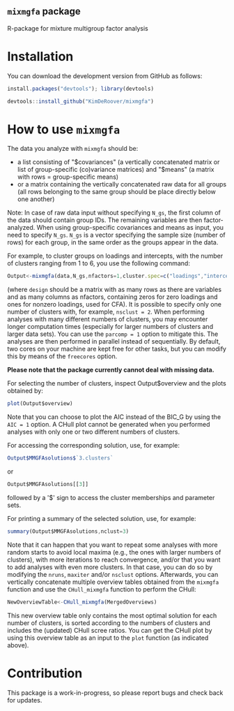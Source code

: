 ## `mixmgfa` package
R-package for mixture multigroup factor analysis

# Installation
You can download the development version from GitHub as follows:

```javascript
install.packages("devtools"); library(devtools)

devtools::install_github("KimDeRoover/mixmgfa")
```


# How to use `mixmgfa`
The data you analyze with `mixmgfa` should be:
- a list consisting of "$covariances" (a vertically concatenated matrix or list of group-specific (co)variance matrices) and "$means" (a matrix with rows = group-specific means)
- or a matrix containing the vertically concatenated raw data for all groups (all rows belonging to the same group should be place directly below one another)

Note: In case of raw data input without specifying `N_gs`, the first column of the data should contain group IDs. The remaining variables are then factor-analyzed.
When using group-specific covariances and means as input, you need to specify `N_gs`. `N_gs` is a vector specifying the sample size (number of rows) for each group, in the same order as the groups appear in the data.

For example, to cluster groups on loadings and intercepts, with the number of clusters ranging from 1 to 6, you use the following command:

```javascript
Output<-mixmgfa(data,N_gs,nfactors=1,cluster.spec=c("loadings","intercepts"),nsclust=c(1,6),maxiter=5000,nruns=25,design=design)

```
(where ```design``` should be a matrix with as many rows as there are variables and as many columns as nfactors, containing zeros for zero loadings and ones for nonzero loadings, used for CFA). It is possible to specify only one number of clusters with, for example, ```nsclust = 2```. When performing analyses with many different numbers of clusters, you may encounter longer computation times (especially for larger numbers of clusters and larger data sets). You can use the ```parcomp = 1``` option to mitigate this. The analyses are then performed in parallel instead of sequentially. By default, two cores on your machine are kept free for other tasks, but you can modify this by means of the ```freecores``` option.

**Please note that the package currently cannot deal with missing data.**


For selecting the number of clusters, inspect Output$overview and the plots obtained by:
```javascript
plot(Output$overview)

```
Note that you can choose to plot the AIC instead of the BIC_G by using the ```AIC = 1``` option. A CHull plot cannot be generated when you performed analyses with only one or two different numbers of clusters.


For accessing the corresponding solution, use, for example:
```javascript
Output$MMGFAsolutions$`3.clusters`

```
or
```javascript
Output$MMGFAsolutions[[3]]

```
followed by a '$' sign to access the cluster memberships and parameter sets.


For printing a summary of the selected solution, use, for example:
```javascript
summary(Output$MMGFAsolutions,nclust=3)

```


Note that it can happen that you want to repeat some analyses with more random starts to avoid local maxima (e.g., the ones with larger numbers of clusters), with more iterations to reach convergence, and/or that you want to add analyses with even more clusters. In that case, you can do so by modifying the `nruns`, `maxiter` and/or `nsclust` options. Afterwards, you can vertically concatenate multiple overview tables obtained from the ```mixmgfa``` function and use the ```CHull_mixmgfa``` function to perform the CHull:
```javascript
NewOverviewTable<-CHull_mixmgfa(MergedOverviews)

```
This new overview table only contains the most optimal solution for each number of clusters, is sorted according to the numbers of clusters and includes the (updated) CHull scree ratios. You can get the CHull plot by using this overview table as an input to the ```plot``` function (as indicated above).


# Contribution
This package is a work-in-progress, so please report bugs and check back for updates.
